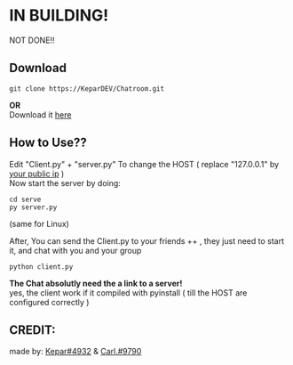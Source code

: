 # IN BUILDING!
NOT DONE!!

## Download
```
git clone https://KeparDEV/Chatroom.git 
```
**OR** <br>
Download it [here](https://github.com/KeparDEV/Chatroom/archive/refs/heads/main.zip)

## How to Use??
Edit "Client.py" + "server.py"
To change the HOST ( replace "127.0.0.1" by [your public ip](http://ip4.me) )
<br>
Now start the server by doing:
```
cd serve
py server.py
```
(same for Linux)


After, You can send the Client.py to your friends ++ , 
they just need to start it, and chat with you and your group
``` 
python client.py
```

**The Chat absolutly need the a link to a server!** <br>
yes, the client work if it compiled with pyinstall ( till the HOST are configured correctly )

## CREDIT:
made by: [Kepar#4932](https://github.com/KeparDEV/)
& [Carl.#9790](https://github.com/carlFandino)
